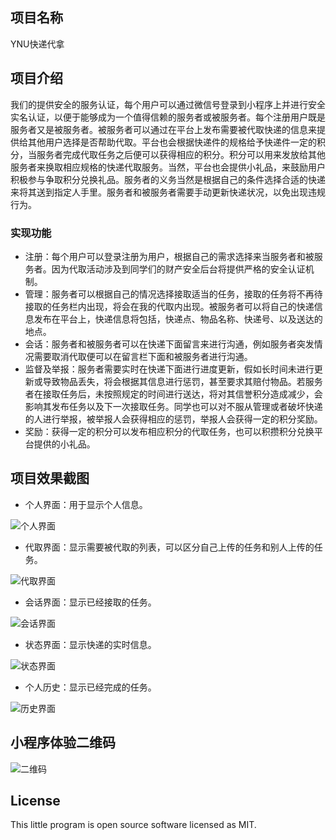 ## 项目名称
YNU快递代拿
## 项目介绍
我们的提供安全的服务认证，每个用户可以通过微信号登录到小程序上并进行安全实名认证，以便于能够成为一个值得信赖的服务者或被服务者。每个注册用户既是服务者又是被服务者。被服务者可以通过在平台上发布需要被代取快递的信息来提供给其他用户选择是否帮助代取。平台也会根据快递件的规格给予快递件一定的积分，当服务者完成代取任务之后便可以获得相应的积分。积分可以用来发放给其他服务者来换取相应规格的快递代取服务。当然，平台也会提供小礼品，来鼓励用户积极参与争取积分兑换礼品。服务者的义务当然是根据自己的条件选择合适的快递来将其送到指定人手里。服务者和被服务者需要手动更新快递状况，以免出现违规行为。
### 实现功能
+ 注册：每个用户可以登录注册为用户，根据自己的需求选择来当服务者和被服务者。因为代取活动涉及到同学们的财产安全后台将提供严格的安全认证机制。
+ 管理：服务者可以根据自己的情况选择接取适当的任务，接取的任务将不再待接取的任务栏内出现，将会在我的代取内出现。被服务者可以将自己的快递信息发布在平台上，快递信息将包括，快递点、物品名称、快递号、以及送达的地点。
+ 会话：服务者和被服务者可以在快递下面留言来进行沟通，例如服务者突发情况需要取消代取便可以在留言栏下面和被服务者进行沟通。
+ 监督及举报：服务者需要实时在快递下面进行进度更新，假如长时间未进行更新或导致物品丢失，将会根据其信息进行惩罚，甚至要求其赔付物品。若服务者在接取任务后，未按照规定的时间进行送达，将对其信誉积分造成减少，会影响其发布任务以及下一次接取任务。同学也可以对不服从管理或者破坏快递的人进行举报，被举报人会获得相应的惩罚，举报人会获得一定的积分奖励。
+ 奖励：获得一定的积分可以发布相应积分的代取任务，也可以积攒积分兑换平台提供的小礼品。

## 项目效果截图
+ 个人界面：用于显示个人信息。

![个人界面](https://github.com/xuandp/helpexpress/raw/master/image/me.jpg)

+ 代取界面：显示需要被代取的列表，可以区分自己上传的任务和别人上传的任务。

![代取界面](https://github.com/xuandp/helpexpress/raw/master/image/list.jpg)

+ 会话界面：显示已经接取的任务。

![会话界面](https://github.com/xuandp/helpexpress/raw/master/image/community.jpg)

+ 状态界面：显示快递的实时信息。

![状态界面](https://github.com/xuandp/helpexpress/raw/master/image/state.jpg)

+ 个人历史：显示已经完成的任务。

![历史界面](https://github.com/xuandp/helpexpress/raw/master/image/history.jpg)

## 小程序体验二维码

![二维码](https://github.com/xuandp/helpexpress/raw/master/image/link.jpg)

## License
This little program is open source software licensed as MIT.
